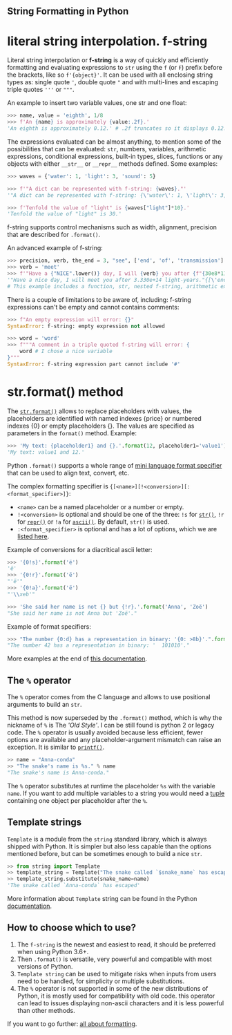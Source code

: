 ## String Formatting in Python

# literal string interpolation. f-string

Literal string interpolation or **f-string** is a way of quickly and efficiently formatting and evaluating expressions to `str` using the `f` (or `F`) prefix before the brackets, like so `f'{object}'`. It can be used with all enclosing string types as: single quote `'`, double quote `"` and with multi-lines and escaping triple quotes `'''` or `"""`.

An example to insert two variable values, one str and one float:

```python
>>> name, value = 'eighth', 1/8
>>> f'An {name} is approximately {value:.2f}.'
'An eighth is approximately 0.12.' # .2f truncates so it displays 0.12.
```

The expressions evaluated can be almost anything, to mention some of the possibilities that can be evaluated: `str`, numbers, variables, arithmetic expressions, conditional expressions, built-in types, slices, functions or any objects with either `__str__` or `__repr__` methods defined. Some examples:

```python
>>> waves = {'water': 1, 'light': 3, 'sound': 5}

>>> f'"A dict can be represented with f-string: {waves}."'
'"A dict can be represented with f-string: {\'water\': 1, \'light\': 3, \'sound\': 5}."'

>>> f'Tenfold the value of "light" is {waves["light"]*10}.'
'Tenfold the value of "light" is 30.'
```

f-string supports control mechanisms such as width, alignment, precision that are described for `.format()`.

An advanced example of f-string:

```python
>>> precision, verb, the_end = 3, "see", ['end', 'of', 'transmission']
>>> verb = 'meet'
>>> f'"Have a {"NICE".lower()} day, I will {verb} you after {f"{30e8*111_000:6.{precision}e}"} light-years."{{{the_end}}}'
'"Have a nice day, I will meet you after 3.330e+14 light-years."{[\'end\', \'of\', \'transmission\']}'
# This example includes a function, str, nested f-string, arithmetic expression, precision, bracket escaping and object formatting.
```

There is a couple of limitations to be aware of, including: f-string expressions can't be empty and cannot contains comments:

```python
>>> f"An empty expression will error: {}"
SyntaxError: f-string: empty expression not allowed

>>> word = 'word'
>>> f"""A comment in a triple quoted f-string will error: {
    word # I chose a nice variable
}"""
SyntaxError: f-string expression part cannot include '#'
```

# str.format() method

The [`str.format()`][str-format] allows to replace placeholders with values, the placeholders are identified with named indexes {price} or numbered indexes {0} or empty placeholders {}. The values are specified as parameters in the `format()` method. Example:

```python
>>> 'My text: {placeholder1} and {}.'.format(12, placeholder1='value1')
'My text: value1 and 12.'
```

Python `.format()` supports a whole range of [mini language format specifier][format-mini-language] that can be used to align text, convert, etc.

The complex formatting specifier is `{[<name>][!<conversion>][:<format_specifier>]}`:

- `<name>` can be a named placeholder or a number or empty.
- `!<conversion>` is optional and should be one of the three: `!s` for [`str()`][str-conversion], `!r` for [`repr()`][repr-conversion] or `!a` for [`ascii()`][ascii-conversion]. By default, `str()` is used.
- `:<format_specifier>` is optional and has a lot of options, which we are [listed here][format-specifiers].

Example of conversions for a diacritical ascii letter:

```python
>>> '{0!s}'.format('ë')
'ë'
>>> '{0!r}'.format('ë')
"'ë'"
>>> '{0!a}'.format('ë')
"'\\xeb'"

>>> 'She said her name is not {} but {!r}.'.format('Anna', 'Zoë')
"She said her name is not Anna but 'Zoë'."
```

Example of format specifiers:

```python
>>> "The number {0:d} has a representation in binary: '{0: >8b}'.".format(42)
"The number 42 has a representation in binary: '  101010'."
```

More examples at the end of [this documentation][summary-string-format].

## The `%` operator

The `%` operator comes from the C language and allows to use positional arguments to build an `str`.

This method is now superseded by the `.format()` method, which is why the nickname of `%` is The _'Old Style'_. I can be still found is python 2 or legacy code. The `%` operator is usually avoided because less efficient, fewer options are available and any placeholder-argument mismatch can raise an exception. It is similar to [`printf()`][printf-style-docs].

```python
>> name = "Anna-conda"
>> "The snake's name is %s." % name
"The snake's name is Anna-conda."
```

The `%` operator substitutes at runtime the placeholder `%s` with the variable `name`. If you want to add multiple variables to a string you would need a [tuple][tuples] containing one object per placeholder after the `%`.

## Template strings

`Template` is a module from the `string` standard library, which is always shipped with Python. It is simpler but also less capable than the options mentioned before, but can be sometimes enough to build a nice `str`.

```python
>> from string import Template
>> template_string = Template("The snake called `$snake_name` has escaped!")
>> template_string.substitute(snake_name=name)
'The snake called `Anna-conda` has escaped'
```

More information about `Template` string can be found in the Python [documentation][template-string].

## How to choose which to use?

1. The `f-string` is the newest and easiest to read, it should be preferred when using Python 3.6+.
2. Then `.format()` is versatile, very powerful and compatible with most versions of Python.
3. `Template string` can be used to mitigate risks when inputs from users need to be handled, for simplicity or multiple substitutions.
4. The `%` operator is not supported in some of the new distributions of Python, it is mostly used for compatibility with old code. this operator can lead to issues displaying non-ascii characters and it is less powerful than other methods.

If you want to go further: [all about formatting][all-about-formatting].

[f-string]: https://realpython.com/python-string-formatting/#3-string-interpolation-f-strings-python-36
[str-format]: https://realpython.com/python-string-formatting/#2-new-style-string-formatting-strformat
[format-mini-language]: https://docs.python.org/3/library/string.html#format-specification-mini-language
[str-conversion]: https://www.w3resource.com/python/built-in-function/str.php
[repr-conversion]: https://www.w3resource.com/python/built-in-function/repr.php
[ascii-conversion]: https://www.w3resource.com/python/built-in-function/ascii.php
[format-specifiers]: https://www.python.org/dev/peps/pep-3101/#standard-format-specifiers
[summary-string-format]: https://www.w3schools.com/python/ref_string_format.asp
[printf-style-docs]: https://docs.python.org/3/library/stdtypes.html#printf-style-string-formatting
[tuples]: https://www.w3schools.com/python/python_tuples.asp
[template-string]: https://docs.python.org/3/library/string.html#template-strings
[all-about-formatting]: https://realpython.com/python-formatted-output
